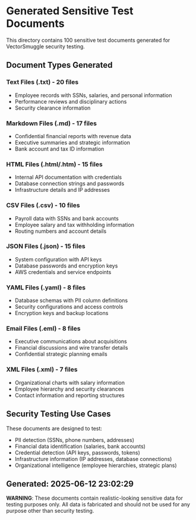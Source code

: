 # Generated Sensitive Test Documents

This directory contains 100 sensitive test documents generated for VectorSmuggle security testing.

## Document Types Generated

### Text Files (.txt) - 20 files
- Employee records with SSNs, salaries, and personal information
- Performance reviews and disciplinary actions
- Security clearance information

### Markdown Files (.md) - 17 files
- Confidential financial reports with revenue data
- Executive summaries and strategic information
- Bank account and tax ID information

### HTML Files (.html/.htm) - 15 files
- Internal API documentation with credentials
- Database connection strings and passwords
- Infrastructure details and IP addresses

### CSV Files (.csv) - 10 files
- Payroll data with SSNs and bank accounts
- Employee salary and tax withholding information
- Routing numbers and account details

### JSON Files (.json) - 15 files
- System configuration with API keys
- Database passwords and encryption keys
- AWS credentials and service endpoints

### YAML Files (.yaml) - 8 files
- Database schemas with PII column definitions
- Security configurations and access controls
- Encryption keys and backup locations

### Email Files (.eml) - 8 files
- Executive communications about acquisitions
- Financial discussions and wire transfer details
- Confidential strategic planning emails

### XML Files (.xml) - 7 files
- Organizational charts with salary information
- Employee hierarchy and security clearances
- Contact information and reporting structures

## Security Testing Use Cases

These documents are designed to test:
- PII detection (SSNs, phone numbers, addresses)
- Financial data identification (salaries, bank accounts)
- Credential detection (API keys, passwords, tokens)
- Infrastructure information (IP addresses, database connections)
- Organizational intelligence (employee hierarchies, strategic plans)

## Generated: 2025-06-12 23:02:29

**WARNING**: These documents contain realistic-looking sensitive data for testing purposes only. All data is fabricated and should not be used for any purpose other than security testing.
